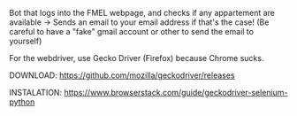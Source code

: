 Bot that logs into the FMEL webpage, and checks if any appartement are available -> Sends an email to your email address if that's the case! (Be careful to have a "fake" gmail account or other to send the email to yourself)

For the webdriver, use Gecko Driver (Firefox) because Chrome sucks.

DOWNLOAD:
https://github.com/mozilla/geckodriver/releases

INSTALATION:
https://www.browserstack.com/guide/geckodriver-selenium-python